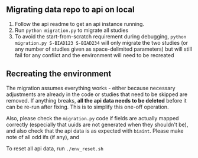 ## Migrating data repo to api on local

1. Follow the api readme to get an api instance running.
2. Run `python migration.py` to migrate all studies
3.  To avoid the start-from-scratch requirement during debugging, `python migration.py S-BIAD123 S-BIAD234` will only migrate the two studies (or any number of studies given as space-delimited parameters) but will still fail for any conflict and the environment will need to be recreated

## Recreating the environment

The migration assumes everything works - either because necessary adjustments are already in the code or studies that need to be skipped are removed. If anything breaks, **all the api data needs to be deleted** before it can be re-run after fixing. This is to simplify this one-off operation.

Also, please check the `migration.py` code if fields are actually mapped correctly (especially that uuids are not generated when they shouldn't be), and also check that the api data is as expected with `biaint`. Please make note of all odd ifs (if any), and 

To reset all api data, run `./env_reset.sh`
